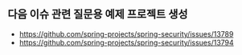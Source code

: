 ## 다음 이슈 관련 질문용 예제 프로젝트 생성

* https://github.com/spring-projects/spring-security/issues/13789
* https://github.com/spring-projects/spring-security/issues/13794
